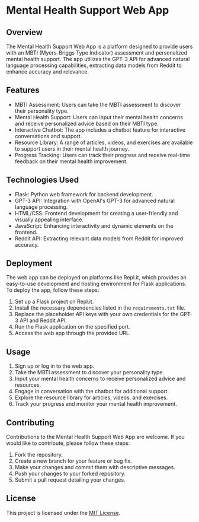 # Mental Health Support Web App

## Overview
The Mental Health Support Web App is a platform designed to provide users with an MBTI (Myers-Briggs Type Indicator) assessment and personalized mental health support. The app utilizes the GPT-3 API for advanced natural language processing capabilities, extracting data models from Reddit to enhance accuracy and relevance.

## Features
- MBTI Assessment: Users can take the MBTI assessment to discover their personality type.
- Mental Health Support: Users can input their mental health concerns and receive personalized advice based on their MBTI type.
- Interactive Chatbot: The app includes a chatbot feature for interactive conversations and support.
- Resource Library: A range of articles, videos, and exercises are available to support users in their mental health journey.
- Progress Tracking: Users can track their progress and receive real-time feedback on their mental health improvement.

## Technologies Used
- Flask: Python web framework for backend development.
- GPT-3 API: Integration with OpenAI's GPT-3 for advanced natural language processing.
- HTML/CSS: Frontend development for creating a user-friendly and visually appealing interface.
- JavaScript: Enhancing interactivity and dynamic elements on the frontend.
- Reddit API: Extracting relevant data models from Reddit for improved accuracy.

## Deployment
The web app can be deployed on platforms like Repl.it, which provides an easy-to-use development and hosting environment for Flask applications. To deploy the app, follow these steps:
1. Set up a Flask project on Repl.it.
2. Install the necessary dependencies listed in the `requirements.txt` file.
3. Replace the placeholder API keys with your own credentials for the GPT-3 API and Reddit API.
4. Run the Flask application on the specified port.
5. Access the web app through the provided URL.

## Usage
1. Sign up or log in to the web app.
2. Take the MBTI assessment to discover your personality type.
3. Input your mental health concerns to receive personalized advice and resources.
4. Engage in conversation with the chatbot for additional support.
5. Explore the resource library for articles, videos, and exercises.
6. Track your progress and monitor your mental health improvement.

## Contributing
Contributions to the Mental Health Support Web App are welcome. If you would like to contribute, please follow these steps:
1. Fork the repository.
2. Create a new branch for your feature or bug fix.
3. Make your changes and commit them with descriptive messages.
4. Push your changes to your forked repository.
5. Submit a pull request detailing your changes.

## License
This project is licensed under the [MIT License](LICENSE).
